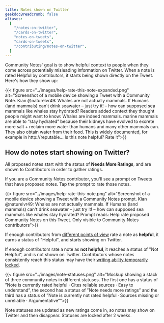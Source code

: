 ```yaml
---
title: Notes shown on Twitter
geekdocBreadcrumb: false
aliases:
  [
    "/notes-on-twitter",
    "/cards-on-twitter",
    "notes-on-tweets",
    "cards-on-tweets",
    "/contributing/notes-on-twitter",
  ]
---
```


Community Notes' goal is to show helpful context to people when they come across potentially misleading information on Twitter. When a note is rated Helpful by contributors, it starts being shown directly on the Tweet. Here's how they show up:

{{< figure src="../images/help-rate-this-note-expanded.png" alt="Screenshot of a mobile device showing a Tweet with a Community Note. Kian @naturelvr49: Whales are not actually mammals. If Humans (land mammals) can't drink seawater – just try it! – how can supposed sea mammals like whales stay hydrated? Readers added context they thought people might want to know: Whales are indeed mammals. marine mammals are able to “stay hydrated” because their kidneys have evolved to excrete more salt + reclaim more water than humans and many other mammals can. They also obtain water from their food. This is widely documented, for example in http://reputable... Is this note helpful? Rate it">}}

## How do notes start showing on Twitter?

All proposed notes start with the status of **Needs More Ratings**, and are shown to Contributors in order to gather ratings.

If you are a Community Notes contributor, you'll see a prompt on Tweets that have proposed notes. Tap the prompt to rate those notes.

{{< figure src="../images/help-rate-this-note.png" alt="Screenshot of a mobile device showing a Tweet with a Community Notes prompt. Kian @naturelvr49: Whales are not actually mammals. If Humans (land mammals) can't drink seawater – just try it! – how can supposed sea mammals like whales stay hydrated? Prompt reads: Help rate proposed Community Notes on this Tweet. Only visible to Community Notes contributors">}}

If enough contributors from [different points of view](../diversity) rate a note as **helpful**, it earns a status of "Helpful", and starts showing on Twitter.

If enough contributors rate a note as **not helpful**, it reaches a status of "Not Helpful", and is not shown on Twitter. Contributors whose notes consistently reach this status may have their [writing ability temporarily locked](../writing-ability).

{{< figure src="../images/note-statuses.png" alt="Mockup showing a stack of three community notes in different statuses. The first one has a status of ”Note is currently rated helpful · Cites reliable sources · Easy to understand”, the second has a status of ”Note needs more ratings” and the third has a status of ”Note is currently not rated helpful · Sources missing or unreliable · Argumentative”">}}

Note statuses are updated as new ratings come in, so notes may show on Twitter and then disappear. Statuses are locked after 2 weeks.
